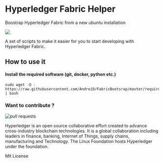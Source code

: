 # Hyperledger Fabric Helper
Boostrap Hyperledger Fabric from a new ubuntu installation

<img src="https://www.hyperledger.org/wp-content/uploads/2016/09/logo_hl_new.png"/>

A set of scripts to make it easier for you to start developing with Hyperledger Fabric.

## How to use it

#### Install the required software (git, docker, python etc.)
~~~~
sudo wget -O - https://raw.githubusercontent.com/AndreiD/FabricBootsrap/master/required.sh | bash
~~~~

### Want to contribute ?
<img src="https://upload.wikimedia.org/wikipedia/commons/6/6a/ME_252_Contribution.png" alt="pull requests"/>


Hyperledger is an open source collaborative effort created to advance cross-industry blockchain technologies. It is a global collaboration including leaders in finance, banking, Internet of Things, supply chains, manufacturing and Technology. The Linux Foundation hosts Hyperledger under the foundation.


Mit License
